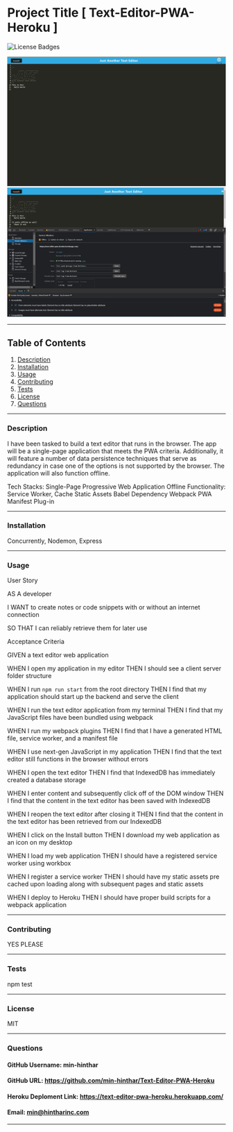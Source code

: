 # Project Title [ Text-Editor-PWA-Heroku ]
![License Badges](https://img.shields.io/badge/LICENSE-MIT-blue)

![Getting Started](./client/src/images/JATE_Min.jpg)
![Getting Started](./client/src/images/JATE_Offline_Min.jpg)


-----

## Table of Contents
1. [Description](#description)
2. [Installation](#installation)
3. [Usage](#usage)
4. [Contributing](#contributing)
5. [Tests](#tests)
6. [License](#license)
7. [Questions](#questions)

-----

### Description 
I have been tasked to build a text editor that runs in the browser. The app will be a single-page application that meets the PWA criteria. 
Additionally, it will feature a number of data persistence techniques that serve as redundancy in case one of the options is not supported by the browser. The application will also function offline.

Tech Stacks:
Single-Page Progressive Web Application
Offline Functionality: Service Worker, Cache Static Assets
Babel Dependency
Webpack PWA Manifest Plug-in

-----

### Installation 

Concurrently, Nodemon, Express

-----

### Usage 

User Story

AS A developer

I WANT to create notes or code snippets with or without an internet connection

SO THAT I can reliably retrieve them for later use


Acceptance Criteria

GIVEN a text editor web application

WHEN I open my application in my editor
THEN I should see a client server folder structure

WHEN I run `npm run start` from the root directory
THEN I find that my application should start up the backend and serve the client

WHEN I run the text editor application from my terminal
THEN I find that my JavaScript files have been bundled using webpack

WHEN I run my webpack plugins
THEN I find that I have a generated HTML file, service worker, and a manifest file

WHEN I use next-gen JavaScript in my application
THEN I find that the text editor still functions in the browser without errors

WHEN I open the text editor
THEN I find that IndexedDB has immediately created a database storage

WHEN I enter content and subsequently click off of the DOM window
THEN I find that the content in the text editor has been saved with IndexedDB

WHEN I reopen the text editor after closing it
THEN I find that the content in the text editor has been retrieved from our IndexedDB

WHEN I click on the Install button
THEN I download my web application as an icon on my desktop

WHEN I load my web application
THEN I should have a registered service worker using workbox

WHEN I register a service worker
THEN I should have my static assets pre cached upon loading along with subsequent pages and static assets

WHEN I deploy to Heroku
THEN I should have proper build scripts for a webpack application


-----

### Contributing 
YES PLEASE

-----

### Tests 
npm test 

-----

### License 
MIT 

-----

### Questions 

#### GitHub Username: min-hinthar 

#### GitHub URL: https://github.com/min-hinthar/Text-Editor-PWA-Heroku

#### Heroku Deploment Link: https://text-editor-pwa-heroku.herokuapp.com/

#### Email: min@hintharinc.com

-----

